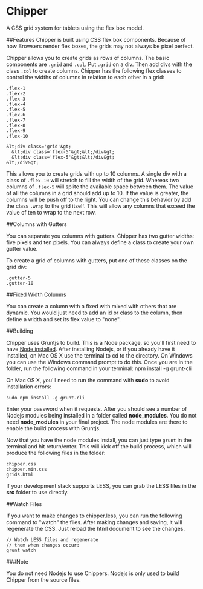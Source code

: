 Chipper
=======

A CSS grid system for tablets using the flex box model.

##Features
Chipper is built using CSS flex box components. Because of how Browsers render flex boxes, the grids may not always be pixel perfect.

Chipper allows you to create grids as rows of columns. The basic components are `.grid` and `.col`. Put `.grid` on a div. Then add divs with the class `.col` to create columns. Chipper has the following flex classes to control the widths of columns in relation to each other in a grid:

    .flex-1
    .flex-2
    .flex-3
    .flex-4
    .flex-5
    .flex-6
    .flex-7
    .flex-8
    .flex-9
    .flex-10

    &lt;div class='grid'&gt;
      &lt;div class='flex-5'&gt;&lt;/div&gt;
      &lt;div class='flex-5'&gt;&lt;/div&gt;
    &lt;/div&gt;

This allows you to create grids with up to 10 columns. A single div with a class of `.flex-10` will stretch to fill the width of the grid. Whereas two columns of `.flex-5` will splite the available space between them. The value of all the columns in a grid should add up to 10. If the value is greater, the columns will be push off to the right. You can change this behavior by add the class `.wrap` to the grid itself. This will allow any columns that exceed the value of ten to wrap to the next row.

##Columns with Gutters

You can separate you columns with gutters. Chipper has two gutter widths: five pixels and ten pixels. You can always define a class to create your own gutter value. 

To create a grid of columns with gutters, put one of these classes on the grid div:

    .gutter-5
    .gutter-10

##Fixed Width Columns

You can create a column with a fixed with mixed with others that are dynamic. You would just need to add an id or class to the column, then define a width and set its flex value to "none".

##Building 

Chipper uses Gruntjs to build. This is a Node package, so you'll first need to have [Node installed](http://http://nodejs.org). After installing Nodejs, or if you already have it installed, on Mac OS X use the terminal to cd to the directory. On Windows you can use the Windows command prompt to do this. Once you are in the folder, run the following command in your terminal: 
    npm install -g grunt-cli

On Mac OS X, you'll need to run the command with **sudo** to avoid installation errors: 

    sudo npm install -g grunt-cli

Enter your password when it requests. After you should see a number of Nodejs modules being installed in a folder called **node\_modules**. You do not need **node\_modules** in your final project. The node modules are there to enable the build process with Gruntjs.

Now that you have the node modules install, you can just type `grunt` in the terminal and hit return/enter. This will kick off the build process, which will produce the following files in the folder:

    chipper.css
    chipper.min.css
    grids.html

If your development stack supports LESS, you can grab the LESS files in the **src** folder to use directly.

##Watch Files

If you want to make changes to chipper.less, you can run the following command to "watch" the files. After making changes and saving, it will regenerate the CSS. Just reload the html document to see the changes.

    // Watch LESS files and regenerate 
    // them when changes occur:
    grunt watch

###Note

You do not need Nodejs to use Chippers. Nodejs is only used to build  Chipper from the source files.